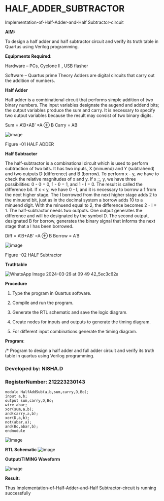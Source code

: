 # HALF_ADDER_SUBTRACTOR

Implementation-of-Half-Adder-and-Half Subtractor-circuit

**AIM:**

To design a half adder and half subtractor circuit and verify its truth table in Quartus using Verilog programming.

**Equipments Required:**

Hardware – PCs, Cyclone II , USB flasher 

Software – Quartus prime Theory Adders are digital circuits that carry out the addition of numbers.

**Half Adder**

Half adder is a combinational circuit that performs simple addition of two binary numbers. The input variables designate the augend and addend bits; the output variables produce the sum and carry. It is necessary to specify two output variables because the result may consist of two binary digits.

Sum = A’B+AB’ =A ⊕ B Carry = AB

![image](https://github.com/naavaneetha/HALF_ADDER_SUBTRACTOR/assets/154305477/bd4a0b2c-cdbc-4184-ab08-81578f121e1f)

Figure -01 HALF ADDER

**Half Subtractor**

The half-subtractor is a combinational circuit which is used to perform subtraction of two bits. It has two inputs, X (minuend) and Y (subtrahend) and two outputs D (difference) and B (borrow). To perform x - y, we have to check the relative magnitudes of x and y. If x ;;, y, we have three possibilities: 0 - 0 = 0, 1 - 0 = 1, and 1 - I = 0. The result is called the difference bit. If x < y, we have 0 - I, and it is necessary to borrow a 1 from the next higher stage. The I borrowed from the next higher stage adds 2 to the minuend bit, just as in the decimal system a borrow adds 10 to a minuend digit. With the minuend equal to 2, the difference becomes 2 - I = 1. The half-subtractor needs two outputs. One output generates the difference and will be designated by the symbol D. The second output, designated B for borrow, generates the binary signal that informs the next stage that a I has been borrowed. 

Diff = A’B+AB’ =A ⊕ B
Borrow = A’B

 ![image](https://github.com/naavaneetha/HALF_ADDER_SUBTRACTOR/assets/154305477/d76b099c-513f-4e7c-843a-e2fd028a531a)

Figure -02 HALF Subtractor

**Truthtable**

![WhatsApp Image 2024-03-26 at 09 49 42_5ec3c62a](https://github.com/keerthanapillaram/HALF_ADDER_SUBTRACTOR/assets/145743072/ec2a45d1-6b90-49d8-9ee1-ce1b6c1b8c1b)


**Procedure**

1.	Type the program in Quartus software.

2.	Compile and run the program.

3.	Generate the RTL schematic and save the logic diagram.

4.	Create nodes for inputs and outputs to generate the timing diagram.

5.	For different input combinations generate the timing diagram.


**Program:**

/* Program to design a half adder and full adder circuit and verify its truth table in quartus using Verilog programming.

### Developed by: NISHA.D
### RegisterNumber: 212223230143

```
module HalfAddSub(a,b,sum,carry,D,Bo);
input a,b;
output sum,carry,D,Bo;
wire abar;
xor(sum,a,b);
and(carry,a,b);
xor(D,a,b);
not(abar,a);
and(Bo,abar,b);
endmodule

```

![image](https://github.com/Nishadayalan/HALF_ADDER_SUBTRACTOR/assets/144870468/64dba8b2-2960-4ed0-8c26-6c34e1201a94)



**RTL Schematic**
![image](https://github.com/Nishadayalan/HALF_ADDER_SUBTRACTOR/assets/144870468/3308518c-5fa4-4f67-8b7f-591add20fdc0)





**Output/TIMING Waveform**

![image](https://github.com/Nishadayalan/HALF_ADDER_SUBTRACTOR/assets/144870468/124d8a9e-4cfd-483e-a751-2afaf60e6d5b)





**Result:**

Thus Implementation-of-Half-Adder-and-Half Subtractor-circuit is running successfully
